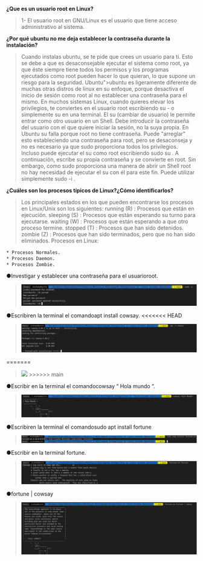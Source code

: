 
**¿Que es un usuario root en
Linux?**

>1- El usuario root en GNU/Linux es el usuario que tiene acceso administrativo al sistema. 


**¿Por qué ubuntu no me deja establecer la contraseña durante la
instalación?**

>Cuando instalas ubuntu, se te pide que crees un usuario para ti. Esto se debe a que es desaconsejable ejecutar el sistema como root, ya que éste siempre tiene todos los permisos y los programas ejecutados como root pueden hacer lo que quieran, lo que supone un riesgo para la seguridad. 
Ubuntu">ubuntu es ligeramente diferente de muchas otras distros de linux en su enfoque, porque desactiva el inicio de sesión como root al no establecer una contraseña para el mismo. En muchos sistemas Linux, cuando quieres elevar los privilegios, te conviertes en el usuario root escribiendo su - o simplemente su en una terminal. El su (cambiar de usuario) le permite entrar como otro usuario en un Shell. Debe introducir la contraseña del usuario con el que quiere iniciar la sesión, no la suya propia. En Ubuntu su falla porque root no tiene contraseña. Puede "arreglar" esto estableciendo una contraseña para root, pero se desaconseja y no es necesario ya que sudo proporciona todos los privilegios. Incluso puede ejecutar el su como root escribiendo sudo su . A continuación, escribe su propia contraseña y se convierte en root. Sin embargo, como sudo proporciona una manera de abrir un Shell root no hay necesidad de ejecutar el su con él para este fin. Puede utilizar simplemente sudo -i .

**¿Cuáles son los procesos típicos de Linux?¿Cómo identificarlos?**

>Los principales estados en los que pueden encontrarse los procesos en Linux/Unix son los siguientes: running (R) : Procesos que están en ejecución. sleeping (S) : Procesos que están esperando su turno para ejecutarse. waiting (W) : Procesos que están esperando a que otro proceso termine. stopped (T) : Procesos que han sido detenidos. zombie (Z) : Procesos que han sido terminados, pero que no han sido eliminados.
Procesos en Linux:

    * Procesos Normales.
    * Procesos Daemon.
    * Procesos Zombie.



 

●Investigar y establecer una contraseña para el usuarioroot.
><img src = "./img/root.jpg">


●Escribiren la terminal el comandoapt install cowsay.
<<<<<<< HEAD
><img src = "./img/cowsay.png">
=======
><img src = "./img/cowsay.jpg">
>>>>>>> main
●Escribir en la terminal el comandocowsay “ Hola mundo “.
><img src = "./img/cowsay_hola.png">

●Escribiren la terminal el comandosudo apt install fortune
><img src = "./img/fortune.png">

●Escribir en la terminal fortune.
><img src = "./img/fortune_console.png">
●fortune | cowsay
><img src = "./img/cowsay_fortune.png">





